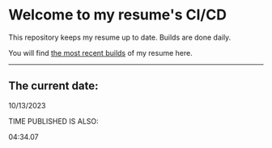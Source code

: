 # Welcome to my resume's CI/CD
This repository keeps my resume up to date. Builds are done daily.
  
You will find [the most recent builds](output/) of my resume here.
* * *
 
## The current date:  
 10/13/2023 
   
  
  
 TIME PUBLISHED IS ALSO: 
  
 04:34.07 
  
  
